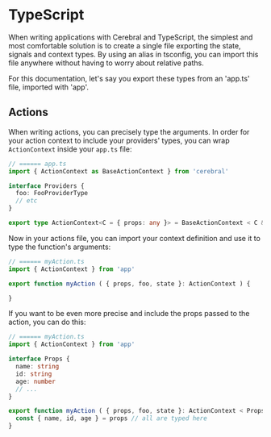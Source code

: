 # TypeScript

When writing applications with Cerebral and TypeScript, the simplest and most comfortable solution
is to create a single file exporting the state, signals and context types. By using an alias in
tsconfig, you can import this file anywhere without having to worry about relative paths.

For this documentation, let's say you export these types from an 'app.ts' file, imported with 'app'.

## Actions

When writing actions, you can precisely type the arguments. In order for your action context to
include your providers' types, you can wrap `ActionContext` inside your `app.ts` file:

```ts
// ====== app.ts
import { ActionContext as BaseActionContext } from 'cerebral'

interface Providers {
  foo: FooProviderType
  // etc
}

export type ActionContext<C = { props: any }> = BaseActionContext < C & Providers >
```

Now in your actions file, you can import your context definition and use it to type the function's
arguments:

```ts
// ====== myAction.ts
import { ActionContext } from 'app'

export function myAction ( { props, foo, state }: ActionContext ) {

}
```

If you want to be even more precise and include the props passed to the action, you can do this:

```ts
// ====== myAction.ts
import { ActionContext } from 'app'

interface Props {
  name: string
  id: string
  age: number
  // ...
}

export function myAction ( { props, foo, state }: ActionContext < Props > ) {
  const { name, id, age } = props // all are typed here
}
```
